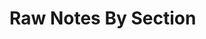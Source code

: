 # Raw Notes By Section

<!-- A space for notes organised as the structure in `outline.md`
This makes it much easier to translate directly into writing the paper -->
